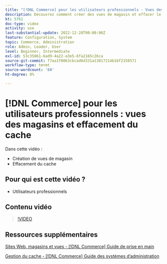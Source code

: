 ```yaml
---
title: "[!DNL Commerce] pour les utilisateurs professionnels - Vues des magasins et effacement du cache"
description: Découvrez comment créer des vues de magasin et effacer le cache.
kt: 5761
doc-type: video
activity: use
last-substantial-update: 2022-12-28T00:00:00Z
feature: Configuration, System
topic: Commerce, Administration
role: Admin, Leader, User
level: Beginner, Intermediate
exl-id: 53c35861-6ad9-4a22-a3e5-6fa2165c26ca
source-git-commit: f7aa1f0063cbcad6d331a13817214b1bf2158571
workflow-type: tm+mt
source-wordcount: '60'
ht-degree: 0%

---
```


# [!DNL Commerce] pour les utilisateurs professionnels : vues des magasins et effacement du cache

Dans cette vidéo :

- Création de vues de magasin
- Effacement du cache

## Pour qui est cette vidéo ?

- Utilisateurs professionnels

## Contenu vidéo

>[!VIDEO](https://video.tv.adobe.com/v/330055?quality=12&learn=on&captions=fre_fr)

## Ressources supplémentaires

[ Sites Web, magasins et vues - [!DNL Commerce] Guide de prise en main](https://experienceleague.adobe.com/docs/commerce-admin/start/setup/websites-stores-views.html?lang=fr)

[ Gestion du cache - [!DNL Commerce] Guide des systèmes d’administration](https://experienceleague.adobe.com/docs/commerce-admin/systems/tools/cache-management.html?lang=fr)
